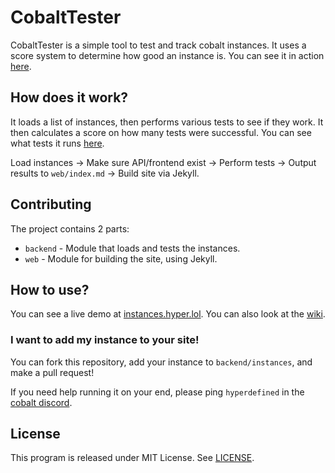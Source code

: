 # CobaltTester
CobaltTester is a simple tool to test and track cobalt instances. It uses a score system to determine how good an instance is. You can see it in action [here](https://instances.hyper.lol).

## How does it work?
It loads a list of instances, then performs various tests to see if they work. It then calculates a score on how many tests were successful.
You can see what tests it runs [here](https://github.com/hyperdefined/CobaltTester/blob/master/backend/test_urls).

Load instances -> Make sure API/frontend exist -> Perform tests -> Output results to `web/index.md` -> Build site via Jekyll.

## Contributing
The project contains 2 parts:
* `backend` - Module that loads and tests the instances.
* `web` - Module for building the site, using Jekyll.

## How to use?
You can see a live demo at [instances.hyper.lol](https://instances.hyper.lol). You can also look at the [wiki](https://github.com/hyperdefined/CobaltTester/wiki/Running-CobaltTester).

### I want to add my instance to your site!
You can fork this repository, add your instance to `backend/instances`, and make a pull request!

If you need help running it on your end, please ping `hyperdefined` in the [cobalt discord](https://discord.gg/pQPt8HBUPu).

## License
This program is released under MIT License. See [LICENSE](https://github.com/hyperdefined/CobaltTester/blob/master/LICENSE).
